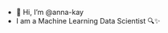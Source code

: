 - 👋 Hi, I’m @anna-kay
- I am a Machine Learning Data Scientist 🔍✨

<!---
anna-kay/anna-kay is a ✨ special ✨ repository because its `README.md` (this file) appears on your GitHub profile.
You can click the Preview link to take a look at your changes.
--->
